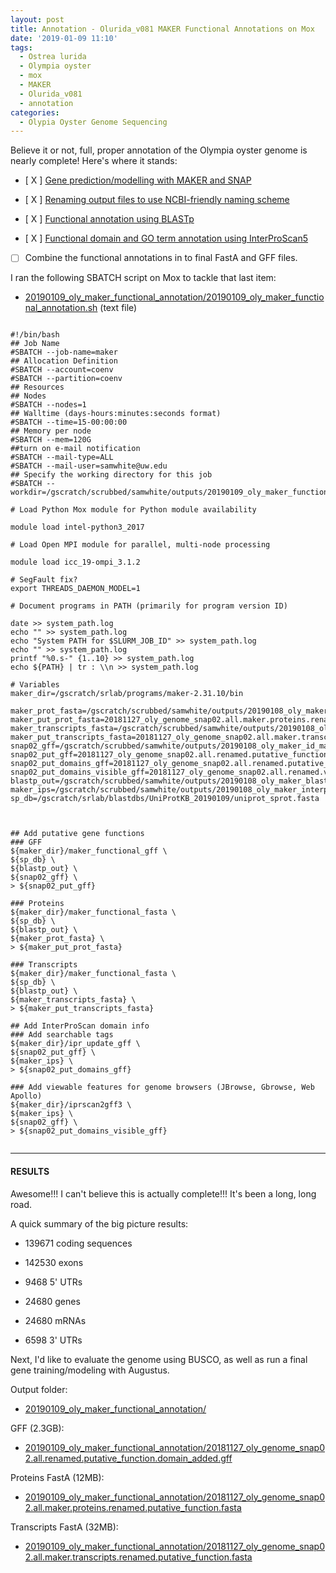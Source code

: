 ```yaml
---
layout: post
title: Annotation - Olurida_v081 MAKER Functional Annotations on Mox
date: '2019-01-09 11:10'
tags:
  - Ostrea lurida
  - Olympia oyster
  - mox
  - MAKER
  - Olurida_v081
  - annotation
categories:
  - Olypia Oyster Genome Sequencing
---
```

Believe it or not, full, proper annotation of the Olympia oyster genome is nearly complete! Here's where it stands:

- [ X ] [Gene prediction/modelling with MAKER and SNAP](https://robertslab.github.io/sams-notebook/2018/11/27/Annotation-Olurida_v081-MAKER-on-Mox.html)

- [ X ] [Renaming output files to use NCBI-friendly naming scheme](https://robertslab.github.io/sams-notebook/2019/01/08/Annotation-Olurida_v081-MAKER-ID-Mapping.html)

- [ X ] [Functional annotation using BLASTp](https://robertslab.github.io/sams-notebook/2019/01/08/Annotation-Olurida_v081-MAKER-Proteins-BLASTp.html)

- [ X ] [Functional domain and GO term annotation using InterProScan5](https://robertslab.github.io/sams-notebook/2019/01/08/Annotation-Olurida_v081-MAKER-Proteins-InterProScan5-on-Mox.html)

- [  ] Combine the functional annotations in to final FastA and GFF files.

I ran the following SBATCH script on Mox to tackle that last item:

- [20190109_oly_maker_functional_annotation/20190109_oly_maker_functional_annotation.sh](https://gannet.fish.washington.edu/Atumefaciens/20190109_oly_maker_functional_annotation/20190109_oly_maker_functional_annotation.sh) (text file)

<pre><code>
#!/bin/bash
## Job Name
#SBATCH --job-name=maker
## Allocation Definition
#SBATCH --account=coenv
#SBATCH --partition=coenv
## Resources
## Nodes
#SBATCH --nodes=1
## Walltime (days-hours:minutes:seconds format)
#SBATCH --time=15-00:00:00
## Memory per node
#SBATCH --mem=120G
##turn on e-mail notification
#SBATCH --mail-type=ALL
#SBATCH --mail-user=samwhite@uw.edu
## Specify the working directory for this job
#SBATCH --workdir=/gscratch/scrubbed/samwhite/outputs/20190109_oly_maker_functional_annotation

# Load Python Mox module for Python module availability

module load intel-python3_2017

# Load Open MPI module for parallel, multi-node processing

module load icc_19-ompi_3.1.2

# SegFault fix?
export THREADS_DAEMON_MODEL=1

# Document programs in PATH (primarily for program version ID)

date >> system_path.log
echo "" >> system_path.log
echo "System PATH for $SLURM_JOB_ID" >> system_path.log
echo "" >> system_path.log
printf "%0.s-" {1..10} >> system_path.log
echo ${PATH} | tr : \\n >> system_path.log

# Variables
maker_dir=/gscratch/srlab/programs/maker-2.31.10/bin

maker_prot_fasta=/gscratch/scrubbed/samwhite/outputs/20190108_oly_maker_id_mapping/20181127_oly_genome_snap02.all.maker.proteins.renamed.fasta
maker_put_prot_fasta=20181127_oly_genome_snap02.all.maker.proteins.renamed.putative_function.fasta
maker_transcripts_fasta=/gscratch/scrubbed/samwhite/outputs/20190108_oly_maker_id_mapping/20181127_oly_genome_snap02.all.maker.transcripts.renamed.fasta
maker_put_transcripts_fasta=20181127_oly_genome_snap02.all.maker.transcripts.renamed.putative_function.fasta
snap02_gff=/gscratch/scrubbed/samwhite/outputs/20190108_oly_maker_id_mapping/20181127_oly_genome_snap02.all.renamed.gff
snap02_put_gff=20181127_oly_genome_snap02.all.renamed.putative_function.gff
snap02_put_domains_gff=20181127_oly_genome_snap02.all.renamed.putative_function.domain_added.gff
snap02_put_domains_visible_gff=20181127_oly_genome_snap02.all.renamed.visible_ips_domains.gff
blastp_out=/gscratch/scrubbed/samwhite/outputs/20190108_oly_maker_blastp/20190108_blastp.outfmt6
maker_ips=/gscratch/scrubbed/samwhite/outputs/20190108_oly_maker_interproscan/20190108_oly_maker_proteins_ips.tsv
sp_db=/gscratch/srlab/blastdbs/UniProtKB_20190109/uniprot_sprot.fasta



## Add putative gene functions
### GFF
${maker_dir}/maker_functional_gff \
${sp_db} \
${blastp_out} \
${snap02_gff} \
> ${snap02_put_gff}

### Proteins
${maker_dir}/maker_functional_fasta \
${sp_db} \
${blastp_out} \
${maker_prot_fasta} \
> ${maker_put_prot_fasta}

### Transcripts
${maker_dir}/maker_functional_fasta \
${sp_db} \
${blastp_out} \
${maker_transcripts_fasta} \
> ${maker_put_transcripts_fasta}

## Add InterProScan domain info
### Add searchable tags
${maker_dir}/ipr_update_gff \
${snap02_put_gff} \
${maker_ips} \
> ${snap02_put_domains_gff}

### Add viewable features for genome browsers (JBrowse, Gbrowse, Web Apollo)
${maker_dir}/iprscan2gff3 \
${maker_ips} \
${snap02_gff} \
> ${snap02_put_domains_visible_gff}

</code></pre>

---

#### RESULTS

Awesome!!! I can't believe this is actually complete!!! It's been a long, long road.

A quick summary of the big picture results:

- 139671 coding sequences

- 142530 exons

- 9468 5' UTRs

- 24680 genes

- 24680 mRNAs

- 6598 3' UTRs

Next, I'd like to evaluate the genome using BUSCO, as well as run a final gene training/modeling with Augustus.

Output folder:

- [20190109_oly_maker_functional_annotation/](https://gannet.fish.washington.edu/Atumefaciens/20190109_oly_maker_functional_annotation/)

GFF (2.3GB):

- [20190109_oly_maker_functional_annotation/20181127_oly_genome_snap02.all.renamed.putative_function.domain_added.gff](https://gannet.fish.washington.edu/Atumefaciens/20190109_oly_maker_functional_annotation/20181127_oly_genome_snap02.all.renamed.putative_function.domain_added.gff)

Proteins FastA (12MB):

- [20190109_oly_maker_functional_annotation/20181127_oly_genome_snap02.all.maker.proteins.renamed.putative_function.fasta](https://gannet.fish.washington.edu/Atumefaciens/20190109_oly_maker_functional_annotation/20181127_oly_genome_snap02.all.maker.proteins.renamed.putative_function.fasta)

Transcripts FastA (32MB):

- [20190109_oly_maker_functional_annotation/20181127_oly_genome_snap02.all.maker.transcripts.renamed.putative_function.fasta](https://gannet.fish.washington.edu/Atumefaciens/20190109_oly_maker_functional_annotation/20181127_oly_genome_snap02.all.maker.transcripts.renamed.putative_function.fasta)

